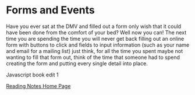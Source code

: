 # Forms and Events

Have you ever sat at the DMV and filled out a form only wish that it could have been done from the comfort of your bed? Well now you can! The next time you are spending the time you will never get back filling out an online form with buttons to click and fields to input information (such as your name and email for a mailing list) just think, for all the time you spent maybe not wanting to fill that form out, think of the time that someone had to spend creating the form and putting every single detail into place.

Javascript book edit 1 

[Reading Notes Home Page](README.md)